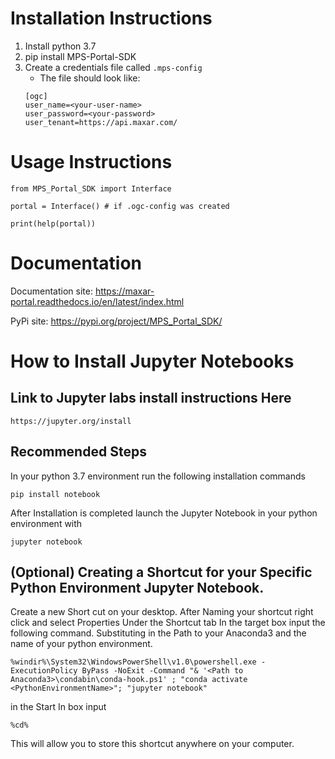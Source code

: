 # Installation Instructions
1. Install python 3.7
1. pip install MPS-Portal-SDK
1. Create a credentials file called `.mps-config` 
   * The file should look like:
   ```
   [ogc]
   user_name=<your-user-name>
   user_password=<your-password>
   user_tenant=https://api.maxar.com/
   ```
# Usage Instructions
```
from MPS_Portal_SDK import Interface

portal = Interface() # if .ogc-config was created
 
print(help(portal))
```
# Documentation
Documentation site: https://maxar-portal.readthedocs.io/en/latest/index.html

PyPi site: https://pypi.org/project/MPS_Portal_SDK/

# How to Install Jupyter Notebooks
## Link to Jupyter labs install instructions Here
```
https://jupyter.org/install
```
## Recommended Steps

In your python 3.7 environment run the following installation commands
```
pip install notebook
```
After Installation is completed launch the Jupyter Notebook in your python environment with 
```
jupyter notebook
```

## (Optional) Creating a Shortcut for your Specific Python Environment Jupyter Notebook.
Create a new Short cut on your desktop. 
After Naming your shortcut right click and select Properties
Under the Shortcut tab
In the target box input the following command. Substituting in the Path to your Anaconda3 and the name of your python environment. 

```
%windir%\System32\WindowsPowerShell\v1.0\powershell.exe -ExecutionPolicy ByPass -NoExit -Command "& '<Path to Anaconda3>\condabin\conda-hook.ps1' ; "conda activate <PythonEnvironmentName>"; "jupyter notebook"
```
in the Start In box input 
```
%cd%
```
This will allow you to store this shortcut anywhere on your computer.